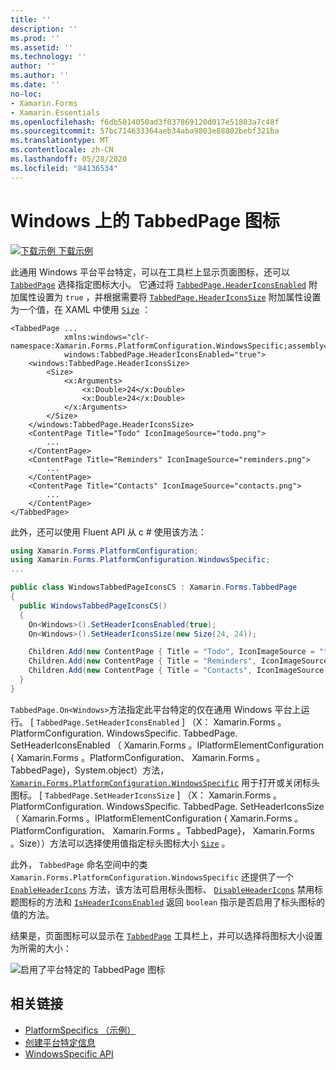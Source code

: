 ```yaml
---
title: ''
description: ''
ms.prod: ''
ms.assetid: ''
ms.technology: ''
author: ''
ms.author: ''
ms.date: ''
no-loc:
- Xamarin.Forms
- Xamarin.Essentials
ms.openlocfilehash: f6db5014050ad3f037869120d017e51803a7c48f
ms.sourcegitcommit: 57bc714633364aeb34aba9803e88802bebf321ba
ms.translationtype: MT
ms.contentlocale: zh-CN
ms.lasthandoff: 05/28/2020
ms.locfileid: "84136534"
---
```

# <a name="tabbedpage-icons-on-windows"></a>Windows 上的 TabbedPage 图标

[![下载示例](~/media/shared/download.png) 下载示例](https://docs.microsoft.com/samples/xamarin/xamarin-forms-samples/userinterface-platformspecifics)

此通用 Windows 平台平台特定，可以在工具栏上显示页面图标，还可以 [`TabbedPage`](xref:Xamarin.Forms.TabbedPage) 选择指定图标大小。 它通过将 [`TabbedPage.HeaderIconsEnabled`](xref:Xamarin.Forms.PlatformConfiguration.WindowsSpecific.TabbedPage.HeaderIconsEnabledProperty) 附加属性设置为 `true` ，并根据需要将 [`TabbedPage.HeaderIconsSize`](xref:Xamarin.Forms.PlatformConfiguration.WindowsSpecific.TabbedPage.HeaderIconsSizeProperty) 附加属性设置为一个值，在 XAML 中使用 [`Size`](xref:Xamarin.Forms.Size) ：

```xaml
<TabbedPage ...
            xmlns:windows="clr-namespace:Xamarin.Forms.PlatformConfiguration.WindowsSpecific;assembly=Xamarin.Forms.Core"
            windows:TabbedPage.HeaderIconsEnabled="true">
    <windows:TabbedPage.HeaderIconsSize>
        <Size>
            <x:Arguments>
                <x:Double>24</x:Double>
                <x:Double>24</x:Double>
            </x:Arguments>
        </Size>
    </windows:TabbedPage.HeaderIconsSize>
    <ContentPage Title="Todo" IconImageSource="todo.png">
        ...
    </ContentPage>
    <ContentPage Title="Reminders" IconImageSource="reminders.png">
        ...
    </ContentPage>
    <ContentPage Title="Contacts" IconImageSource="contacts.png">
        ...
    </ContentPage>
</TabbedPage>
```

此外，还可以使用 Fluent API 从 c # 使用该方法：

```csharp
using Xamarin.Forms.PlatformConfiguration;
using Xamarin.Forms.PlatformConfiguration.WindowsSpecific;
...

public class WindowsTabbedPageIconsCS : Xamarin.Forms.TabbedPage
{
  public WindowsTabbedPageIconsCS()
  {
    On<Windows>().SetHeaderIconsEnabled(true);
    On<Windows>().SetHeaderIconsSize(new Size(24, 24));

    Children.Add(new ContentPage { Title = "Todo", IconImageSource = "todo.png" });
    Children.Add(new ContentPage { Title = "Reminders", IconImageSource = "reminders.png" });
    Children.Add(new ContentPage { Title = "Contacts", IconImageSource = "contacts.png" });
  }
}
```

`TabbedPage.On<Windows>`方法指定此平台特定的仅在通用 Windows 平台上运行。 [ `TabbedPage.SetHeaderIconsEnabled` ] （X： Xamarin.Forms 。PlatformConfiguration. WindowsSpecific. TabbedPage. SetHeaderIconsEnabled （ Xamarin.Forms 。IPlatformElementConfiguration { Xamarin.Forms 。PlatformConfiguration、 Xamarin.Forms 。TabbedPage}，System.object）方法， [`Xamarin.Forms.PlatformConfiguration.WindowsSpecific`](xref:Xamarin.Forms.PlatformConfiguration.WindowsSpecific) 用于打开或关闭标头图标。 [ `TabbedPage.SetHeaderIconsSize` ] （X： Xamarin.Forms 。PlatformConfiguration. WindowsSpecific. TabbedPage. SetHeaderIconsSize （ Xamarin.Forms 。IPlatformElementConfiguration { Xamarin.Forms 。PlatformConfiguration、 Xamarin.Forms 。TabbedPage}， Xamarin.Forms 。Size））方法可以选择使用值指定标头图标大小 [`Size`](xref:Xamarin.Forms.Size) 。

此外， `TabbedPage` 命名空间中的类 `Xamarin.Forms.PlatformConfiguration.WindowsSpecific` 还提供了一个 [`EnableHeaderIcons`](xref:Xamarin.Forms.PlatformConfiguration.WindowsSpecific.TabbedPage.EnableHeaderIcons*) 方法，该方法可启用标头图标、 [`DisableHeaderIcons`](xref:Xamarin.Forms.PlatformConfiguration.WindowsSpecific.TabbedPage.DisableHeaderIcons*) 禁用标题图标的方法和 [`IsHeaderIconsEnabled`](xref:Xamarin.Forms.PlatformConfiguration.WindowsSpecific.TabbedPage.IsHeaderIconsEnabled*) 返回 `boolean` 指示是否启用了标头图标的值的方法。

结果是，页面图标可以显示在 [`TabbedPage`](xref:Xamarin.Forms.TabbedPage) 工具栏上，并可以选择将图标大小设置为所需的大小：

![启用了平台特定的 TabbedPage 图标](tabbedpage-icons-images/tabbedpage-icons.png "启用了平台特定的 TabbedPage 图标")

## <a name="related-links"></a>相关链接

- [PlatformSpecifics （示例）](https://docs.microsoft.com/samples/xamarin/xamarin-forms-samples/userinterface-platformspecifics)
- [创建平台特定信息](~/xamarin-forms/platform/platform-specifics/index.md#creating-platform-specifics)
- [WindowsSpecific API](xref:Xamarin.Forms.PlatformConfiguration.WindowsSpecific)
